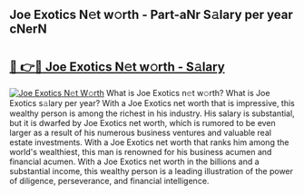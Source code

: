 ## Joe Exotics N𝚎t w𝚘rth - Part-aNr S𝚊lary per year cNerN

# <h2><a href="http://gc4a5av.nevu.top/?p=Joe+Exotics">🔗 👉🔴 Joe Exotics N𝚎t w𝚘rth - S𝚊lary</a></h2>

[![Joe Exotics N𝚎t W𝚘rth](https://i.imgur.com/Oavwk0R.jpeg)](http://gc4a5av.nevu.top/?p=Joe+Exotics)
What is Joe Exotics n𝚎t w𝚘rth? What is Joe Exotics s𝚊lary per year?
With a Joe Exotics net worth that is impressive, this wealthy person is among the richest in his industry. His salary is substantial, but it is dwarfed by Joe Exotics net worth, which is rumored to be even larger as a result of his numerous business ventures and valuable real estate investments. With a Joe Exotics net worth that ranks him among the world's wealthiest, this man is renowned for his business acumen and financial acumen. With a Joe Exotics net worth in the billions and a substantial income, this wealthy person is a leading illustration of the power of diligence, perseverance, and financial intelligence.
